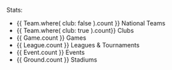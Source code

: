
<!-- back page stuff
  -->

Stats:

- {{ Team.where( club: false ).count }} National Teams
- {{ Team.where( club: true ).count}} Clubs
- {{ Game.count }} Games
- {{ League.count }} Leagues & Tournaments
- {{ Event.count }} Events
- {{ Ground.count  }} Stadiums

